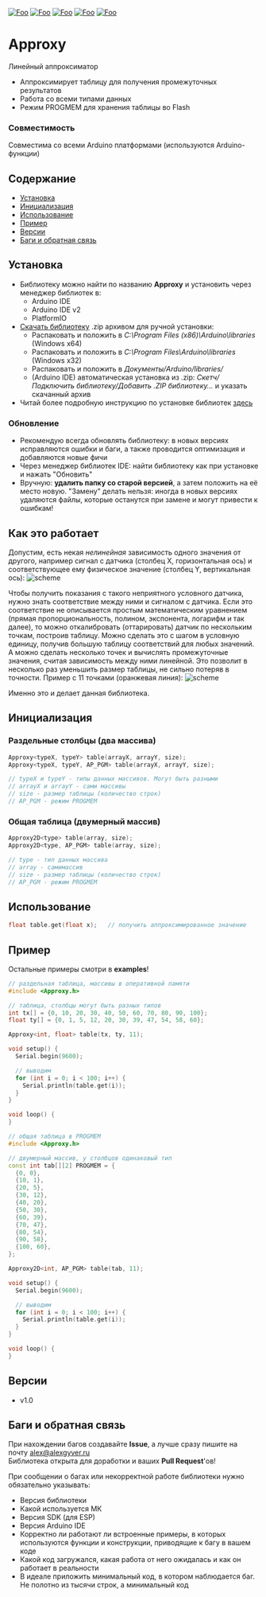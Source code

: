 [![Foo](https://img.shields.io/badge/Version-1.0-brightgreen.svg?style=flat-square)](#versions)
[![Foo](https://img.shields.io/badge/Website-AlexGyver.ru-blue.svg?style=flat-square)](https://alexgyver.ru/)
[![Foo](https://img.shields.io/badge/%E2%82%BD$%E2%82%AC%20%D0%9D%D0%B0%20%D0%BF%D0%B8%D0%B2%D0%BE-%D1%81%20%D1%80%D1%8B%D0%B1%D0%BA%D0%BE%D0%B9-orange.svg?style=flat-square)](https://alexgyver.ru/support_alex/)
[![Foo](https://img.shields.io/badge/README-ENGLISH-blueviolet.svg?style=flat-square)](https://github-com.translate.goog/GyverLibs/Approxy?_x_tr_sl=ru&_x_tr_tl=en) 
[![Foo](https://img.shields.io/badge/ПОДПИСАТЬСЯ-НА%20ОБНОВЛЕНИЯ-brightgreen.svg?style=social&logo=telegram&color=blue)](https://t.me/GyverLibs)


# Approxy
Линейный аппроксиматор
- Аппроксимирует таблицу для получения промежуточных результатов
- Работа со всеми типами данных
- Режим PROGMEM для хранения таблицы во Flash

### Совместимость
Совместима со всеми Arduino платформами (используются Arduino-функции)

## Содержание
- [Установка](#install)
- [Инициализация](#init)
- [Использование](#usage)
- [Пример](#example)
- [Версии](#versions)
- [Баги и обратная связь](#feedback)

<a id="install"></a>
## Установка
- Библиотеку можно найти по названию **Approxy** и установить через менеджер библиотек в:
    - Arduino IDE
    - Arduino IDE v2
    - PlatformIO
- [Скачать библиотеку](https://github.com/GyverLibs/Approxy/archive/refs/heads/main.zip) .zip архивом для ручной установки:
    - Распаковать и положить в *C:\Program Files (x86)\Arduino\libraries* (Windows x64)
    - Распаковать и положить в *C:\Program Files\Arduino\libraries* (Windows x32)
    - Распаковать и положить в *Документы/Arduino/libraries/*
    - (Arduino IDE) автоматическая установка из .zip: *Скетч/Подключить библиотеку/Добавить .ZIP библиотеку…* и указать скачанный архив
- Читай более подробную инструкцию по установке библиотек [здесь](https://alexgyver.ru/arduino-first/#%D0%A3%D1%81%D1%82%D0%B0%D0%BD%D0%BE%D0%B2%D0%BA%D0%B0_%D0%B1%D0%B8%D0%B1%D0%BB%D0%B8%D0%BE%D1%82%D0%B5%D0%BA)
### Обновление
- Рекомендую всегда обновлять библиотеку: в новых версиях исправляются ошибки и баги, а также проводится оптимизация и добавляются новые фичи
- Через менеджер библиотек IDE: найти библиотеку как при установке и нажать "Обновить"
- Вручную: **удалить папку со старой версией**, а затем положить на её место новую. "Замену" делать нельзя: иногда в новых версиях удаляются файлы, которые останутся при замене и могут привести к ошибкам!


## Как это работает
Допустим, есть некая *нелинейная* зависимость одного значения от другого, например сигнал с датчика 
(столбец X, горизонтальная ось) и соответствующее ему физическое значение (столбец Y, вертикальная ось):
![scheme](/docs/p1.png)

Чтобы получить показания с такого неприятного условного датчика, нужно знать соответствие между ними и сигналом с датчика. 
Если это соответствие не описывается простым математическим уравнением (прямая пропорциональность, полином, экспонента, логарифм и так далее), то 
можно откалибровать (оттарировать) датчик по нескольким точкам, построив таблицу. Можно сделать это с шагом в условную единицу, 
получив большую таблицу соответствий для любых значений. А можно сделать несколько точек и вычислять промежуточные значения, 
считая зависимость между ними линейной. Это позволит в несколько раз уменьшить размер таблицы, не сильно потеряв в точности. Пример с 11 точками (оранжевая линия):
![scheme](/docs/p2.png)

Именно это и делает данная библиотека.

<a id="init"></a>
## Инициализация
### Раздельные столбцы (два массива)
```cpp
Approxy<typeX, typeY> table(arrayX, arrayY, size);
Approxy<typeX, typeY, AP_PGM> table(arrayX, arrayY, size);

// typeX и typeY - типы данных массивов. Могут быть разными
// arrayX и arrayY - сами массивы
// size - размер таблицы (количество строк)
// AP_PGM - режим PROGMEM
```
### Общая таблица (двумерный массив)
```cpp
Approxy2D<type> table(array, size);
Approxy2D<type, AP_PGM> table(array, size);

// type - тип данных массива
// array - самимассив
// size - размер таблицы (количество строк)
// AP_PGM - режим PROGMEM
```

<a id="usage"></a>
## Использование
```cpp
float table.get(float x);   // получить аппроксимированное значение
```

<a id="example"></a>
## Пример
Остальные примеры смотри в **examples**!
```cpp
// раздельная таблица, массивы в оперативной памяти
#include <Approxy.h>

// таблица, столбцы могут быть разных типов
int tx[] = {0, 10, 20, 30, 40, 50, 60, 70, 80, 90, 100};
float ty[] = {0, 1, 5, 12, 20, 30, 39, 47, 54, 58, 60};

Approxy<int, float> table(tx, ty, 11);

void setup() {
  Serial.begin(9600);

  // выводим
  for (int i = 0; i < 100; i++) {
    Serial.println(table.get(i));
  }
}

void loop() {
}
```

```cpp
// общая таблица в PROGMEM
#include <Approxy.h>

// двумерный массив, у столбцов одинаковый тип
const int tab[][2] PROGMEM = {
  {0, 0},
  {10, 1},
  {20, 5},
  {30, 12},
  {40, 20},
  {50, 30},
  {60, 39},
  {70, 47},
  {80, 54},
  {90, 58},
  {100, 60},
};

Approxy2D<int, AP_PGM> table(tab, 11);

void setup() {
  Serial.begin(9600);

  // выводим
  for (int i = 0; i < 100; i++) {
    Serial.println(table.get(i));
  }
}

void loop() {
}
```

<a id="versions"></a>
## Версии
- v1.0

<a id="feedback"></a>
## Баги и обратная связь
При нахождении багов создавайте **Issue**, а лучше сразу пишите на почту [alex@alexgyver.ru](mailto:alex@alexgyver.ru)  
Библиотека открыта для доработки и ваших **Pull Request**'ов!


При сообщении о багах или некорректной работе библиотеки нужно обязательно указывать:
- Версия библиотеки
- Какой используется МК
- Версия SDK (для ESP)
- Версия Arduino IDE
- Корректно ли работают ли встроенные примеры, в которых используются функции и конструкции, приводящие к багу в вашем коде
- Какой код загружался, какая работа от него ожидалась и как он работает в реальности
- В идеале приложить минимальный код, в котором наблюдается баг. Не полотно из тысячи строк, а минимальный код
